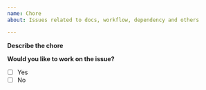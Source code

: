 ```yaml
---
name: Chore
about: Issues related to docs, workflow, dependency and others

---
```


**Describe the chore**
<!-- A clear and concise description of what you want to do. -->

**Would you like to work on the issue?**
<!-- Please let us know if you can work on it or the issue should be assigned to someone else. -->
- [ ] Yes
- [ ] No
